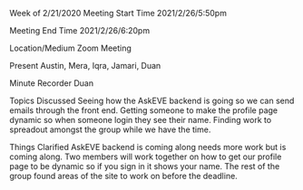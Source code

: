 Week of 2/21/2020
Meeting Start Time
2021/2/26/5:50pm

Meeting End Time
2021/2/26/6:20pm

Location/Medium
Zoom Meeting

Present
Austin, Mera, Iqra, Jamari, Duan

Minute Recorder
Duan

Topics Discussed
Seeing how the AskEVE backend is going so we can send emails through the front end. Getting someone to make the profile page dynamic so when someone login they see their name. Finding work to spreadout amongst the group while we have the time. 

Things Clarified
AskEVE backend is coming along needs more work but is coming along. Two members will work together on how to get our profile page to be dynamic so if you sign in it shows your name. The rest of the group found areas of the site to work on before the deadline.
